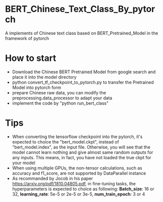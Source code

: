 # BERT_Chinese_Text_Class_By_pytorch
A implements of Chinese text class based on BERT_Pretrained_Model in the framework of pytorch 

# How to start
- Download the Chinese BERT Pretrained Model from google search and place it into the model directory
- python convert_tf_checkpoint_to_pytorch.py to transfer the Pretrained Model into pytorch form 
- prepare Chinese raw data, you can modify the preprocessing.data_processor to adapt your data
- implement the code by "python run_bert_class"

# Tips
- When converting the tensorflow checkpoint into the pytorch, it's expected to choice the "bert_model.ckpt", instead of "bert_model.index", as the input file. Otherwise, you will see that the model cannot learn nothing and give almost same random outputs for any inputs. This means, in fact, you have not loaded the true ckpt for your model
- When using multiple GPUs, the non-tensor calculations, such as accuracy and f1_score, are not supported by DataParallel instance
- As recommanded by Jocob in his paper <url>https://arxiv.org/pdf/1810.04805.pdf<url/>, in fine-tuning tasks, the hyperparameters is expected to choice as following: **Batch_size**: 16 or 32, **learning_rate**: 5e-5 or 2e-5 or 3e-5, **num_train_epoch**: 3 or 4
